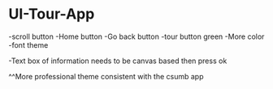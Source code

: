 # UI-Tour-App

-scroll button
-Home button 
-Go back button 
-tour button green 
-More color
-font theme 
		

-Text box of  information needs to be canvas based then press ok 

^^More professional theme consistent with the csumb app
